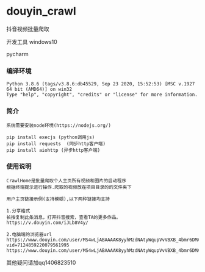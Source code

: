 # douyin_crawl
抖音视频批量爬取

开发工具
windows10

pycharm

### 编译环境
```text
Python 3.8.6 (tags/v3.8.6:db45529, Sep 23 2020, 15:52:53) [MSC v.1927 64 bit (AMD64)] on win32
Type "help", "copyright", "credits" or "license" for more information.
```


### 简介
```text
系统需要安装node环境(https://nodejs.org/)

pip install execjs (python调用js)
pip install requests  (同步http客户端)
pip install aiohttp (异步http客户端)

```

### 使用说明
```text
CrawlHome是批量爬取个人主页所有视频和图片的启动程序
根据终端提示进行操作.爬取的视频放在项目目录的的文件夹下
```

```text
用户主页链接示例(支持模糊),以下两种链接均支持

1.分享格式
长按复制此条消息，打开抖音搜索，查看TA的更多作品。 https://v.douyin.com/iJLb8V4y/

2.电脑端的浏览器url
https://www.douyin.com/user/MS4wLjABAAAAK8yyhMzdNAtyWqupVvVBXB_4bmr6DMAZ0zpGn91qlJU?vid=7124859220079561995
https://www.douyin.com/user/MS4wLjABAAAAK8yyhMzdNAtyWqupVvVBXB_4bmr6DMAZ0zpGn91qlJU
```

其他疑问请加qq1406823510
